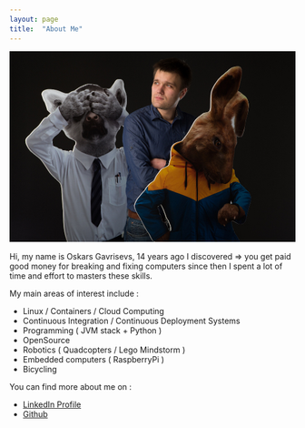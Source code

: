 ```yaml
---
layout: page
title:  "About Me"
---
```


![Oskars Gavrisevs](/images/profile_pic.jpg "Oskars Gavrisevs")

Hi, my name is Oskars Gavrisevs, 14 years ago I discovered => you get paid good money for breaking and fixing computers since then I spent a lot of time and effort to masters these skills.

My main areas of interest include :

* Linux / Containers / Cloud Computing
* Continuous Integration / Continuous Deployment Systems
* Programming ( JVM stack + Python )
* OpenSource
* Robotics ( Quadcopters / Lego Mindstorm )
* Embedded computers ( RaspberryPi )
* Bicycling

You can find more about me on :

* [LinkedIn Profile](https://lv.linkedin.com/in/oskarsg)
* [Github](https://github.com/ogavrisevs)
